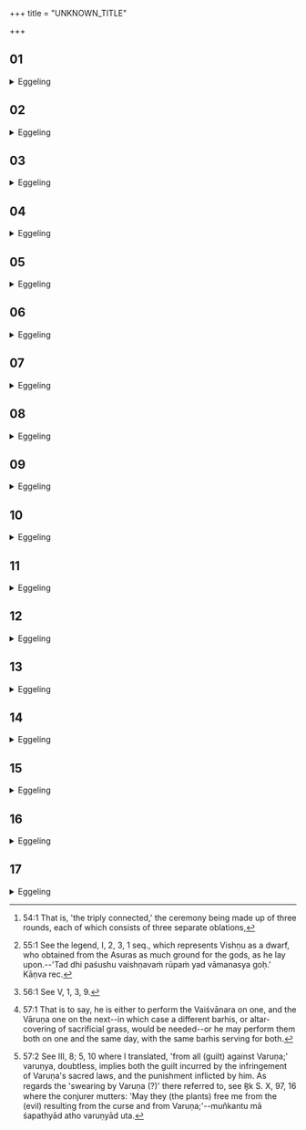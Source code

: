 +++
title = "UNKNOWN_TITLE"

+++


##  01
<details><summary>Eggeling</summary>

1. He prepares a cake on eleven potsherds for Agni and Vishṇu, a pap for Indra and Vishṇu, and either a cake on three potsherds, or a pap, for Vishṇu. He performs that Trishaṁyukta [^egg_121] offering. Therewith the gods came by men, and in like manner does this (king) now thereby come by men.

[^egg_121]: 54:1 That is, 'the triply connected,' the ceremony being made up of three rounds, each of which consists of three separate oblations,
</details>

##  02
<details><summary>Eggeling</summary>

2. Now as to why there is that cake on eleven potsherds for Agni and Vishṇu;--Agni is the giver, and men are Vishṇu's: thus Agni, the giver, gives him (the king) men.
</details>

##  03
<details><summary>Eggeling</summary>

3. And as to why there is a pap for Indra and Vishṇu;--Indra is the Sacrificer, and men are Vishṇu's: thus Agni, the giver, gives him (the

 Sacrificer) men; he now puts himself in contact with them, makes them his own.
</details>

##  04
<details><summary>Eggeling</summary>

4. And as to why there is either a cake on three potsherds, or a pap, for Vishṇu;--whatever men Agni, the giver, gives him, among them he thereby finally establishes him (the king); and whatever work he wishes to do with his men, that he is able to do. Thus he thereby approaches the men, thinking, 'May I be consecrated, and possessed of men!' A dwarfish bull is the sacrificial fee for this (offering), for the dwarf belongs to Vishṇu [^egg_122].

[^egg_122]: 55:1 See the legend, I, 2, 3, 1 seq., which represents Vishṇu as a dwarf, who obtained from the Asuras as much ground for the gods, as he lay upon.--'Tad dhi paśushu vaishṇavaṁ rūpaṁ yad vāmanasya goḥ.' Kāṇva rec.
</details>

##  05
<details><summary>Eggeling</summary>

5. He then performs another Trishaṁyukta offering. He prepares a cake on eleven potsherds for Agni and Pūshan, a pap for Indra and Pūshan, and a pap for Pūshan: this Trishaṁyukta he offers. Thereby the gods obtained cattle; and in like manner does this (king) thereby obtain cattle.
</details>

##  06
<details><summary>Eggeling</summary>

6. Now as to why there is that cake on eleven potsherds for Agni and Pūshan; Agni is the giver, and the cattle are Pūshan's: thus Agni, the giver, gives him cattle.
</details>

##  07
<details><summary>Eggeling</summary>

7. And as to why there is a pap for Indra and Pūshan;--Indra is the Sacrificer, and the cattle are Pūshan's: whatever cattle Agni, the giver, gives him, therewith he now puts himself in contact, those he makes his own.
</details>

##  08
<details><summary>Eggeling</summary>

8. And why there is a pap for Pūshan;--whatever cattle Agni, the giver, gives him, therewith he thereby finally establishes him, and whatever work he wishes to do with his cattle, that he is able

to do: thus he comes by cattle, thinking, 'May I be consecrated, possessed of cattle!' A dark-grey [^egg_123] bull is the fee for this (offering), for such a dark-grey one is of Pūshan's nature: there are two forms of the dark-grey, the white hair and the black; and 'two and two' means a productive pair, and Pūshan represents productiveness, for Pūshan is cattle, and cattle means productiveness: thus a productive pair is obtained,--hence a dark-grey bull is the sacrificial fee.

[^egg_123]: 56:1 See V, 1, 3, 9.
</details>

##  09
<details><summary>Eggeling</summary>

9. He then performs another Trishaṁyukta offering. He prepares a cake on eleven potsherds for Agni and Soma, a pap for Indra and Soma, and a pap for Soma: this Trishaṁyukta (triply connected) he offers:--Thereby the gods attained glory; and in like manner does this (king) thereby attain glory.
</details>

##  10
<details><summary>Eggeling</summary>

10. Now as to why there is that cake on eleven potsherds for Agni and Soma;--Agni is the giver, and Soma is glory: thus Agni, the giver, gives him glory.
</details>

##  11
<details><summary>Eggeling</summary>

11. And as to why there is a pap for Indra and Soma;--Indra is the Sacrificer, and Soma is glory: whatever glory Agni, the giver, gives him, therewith he now puts himself in contact, that he makes his own.
</details>

##  12
<details><summary>Eggeling</summary>

12. And why there is a pap for Soma;--whatever glory, Agni, the giver, gives him, therein he now finally establishes him; and whatever work he, the glorious, wishes to do, that he is able to do. Thus he thereby attains glory,--thinking, 'May I be consecrated, endowed with glory!' for the inglorious one has no concern with success. A brown bull is

the fee for this (offering); for such a brown one is of Soma's nature.
</details>

##  13
<details><summary>Eggeling</summary>

13. And on the following day he prepares a cake-on twelve potsherds for (Agni) Vaiśvānara, and a barley pap for Varuṇa. These two offerings he performs either on days following one another, or so as to use the same barhis [^egg_124].

[^egg_124]: 57:1 That is to say, he is either to perform the Vaiśvānara on one, and the Vāruṇa one on the next--in which case a different barhis, or altar-covering of sacrificial grass, would be needed--or he may perform them both on one and the same day, with the same barhis serving for both.
</details>

##  14
<details><summary>Eggeling</summary>

14. And as to why there is that (cake) for Vaiśvānara;--Vaiśvānara ('belonging to all men') truly is the year, and Prajāpati is the year; and Prajāpati indeed thereby created abundance and creatures, thinking, 'May I be consecrated, having created abundance and creatures!' And in like manner does that (king) thereby create abundance and creatures, thinking, 'May I be consecrated, having created abundance and creatures!'
</details>

##  15
<details><summary>Eggeling</summary>

15. And why it is one on twelve potsherds;--twelve months there are in the year, and Vaiśvānara is the year: this is why it is one on twelve potsherds.
</details>

##  16
<details><summary>Eggeling</summary>

16. And as to why there is a barley pap for Varuṇa; he thereby frees the creatures from every snare of Varuṇa, from all that comes from Varuṇa [^egg_125];

[^egg_125]: 57:2 See III, 8; 5, 10 where I translated, 'from all (guilt) against Varuṇa;' varuṇya, doubtless, implies both the guilt incurred by the infringement of Varuṇa's sacred laws, and the punishment inflicted by him. As regards the 'swearing by Varuṇa (?)' there referred to, see R̥k S. X, 97, 16 where the conjurer mutters: 'May they (the plants) free me from the (evil) resulting from the curse and from Varuṇa;'--muñkantu mā śapathyād atho varuṇyād uta.

and those creatures of his are produced sound and faultless: 'May I be consecrated for sound and faultless creatures (or subjects)!' he thinks.
</details>

##  17
<details><summary>Eggeling</summary>

17. A bull is the fee for the Vaiśvānara (oblation); for Vaiśvānara is the year, and Prajāpati is the year; and the bull is the Prajāpati (lord of creatures or generation) among cows: therefore a bull is the fee for the Vaiśvānara. A black cloth for the Vāruṇa (oblation), for what is black belongs to Varuṇa. If he cannot obtain a black one, any kind of cloth will do: it is by its knots that the cloth belongs to Vanilla, for the knot is sacred to Varuṇa.
</details>